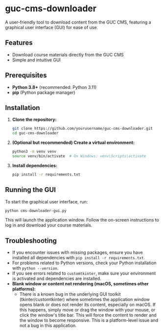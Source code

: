 # guc-cms-downloader

A user-friendly tool to download content from the GUC CMS, featuring a graphical user interface (GUI) for ease of use.

## Features

- Download course materials directly from the GUC CMS
- Simple and intuitive GUI

## Prerequisites

- **Python 3.8+** (recommended: Python 3.11)
- **pip** (Python package manager)

## Installation

1. **Clone the repository:**

   ```bash
   git clone https://github.com/yourusername/guc-cms-downloader.git
   cd guc-cms-downloader
   ```

2. **(Optional but recommended) Create a virtual environment:**

   ```bash
   python3 -m venv venv
   source venv/bin/activate  # On Windows: venv\Scripts\activate
   ```

3. **Install dependencies:**
   ```bash
   pip install -r requirements.txt
   ```

## Running the GUI

To start the graphical user interface, run:

```bash
python cms-downloader-gui.py
```

This will launch the application window. Follow the on-screen instructions to log in and download your course materials.

## Troubleshooting

- If you encounter issues with missing packages, ensure you have installed all dependencies with `pip install -r requirements.txt`.
- For problems related to Python versions, check your Python installation with `python --version`.
- If you see errors related to `customtkinter`, make sure your environment is activated and dependencies are installed.
- **Blank window or content not rendering (macOS, sometimes other platforms):**
  - There is a known bug in the underlying GUI toolkit (tkinter/customtkinter) where sometimes the application window opens blank or does not render its content, especially on macOS. If this happens, simply move or drag the window with your mouse, or click the window's title bar. This will force the content to render and the window to become responsive. This is a platform-level issue and not a bug in this application.
